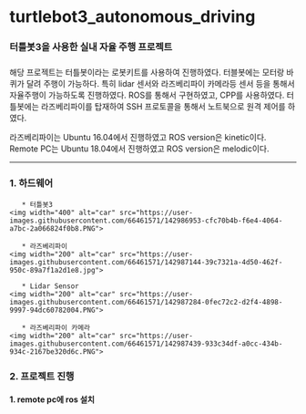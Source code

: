 # turtlebot3_autonomous_driving
### 터틀봇3을 사용한 실내 자율 주행 프로젝트
##### 
해당 프로젝트는 터틀봇이라는 로봇키트를 사용하여 진행하였다. 터블봇에는 모터랑 바퀴가 달려 주행이 가능하다. 특히 lidar 센서와 라즈베리파이 카메라등 센서 등을 통해서 자율주행이 가능하도록 진행하였다.
ROS를 통해서 구현하였고, CPP를 사용하였다.
터틀봇에는 라즈베리파이를 탑재하여 SSH 프로토콜을 통해서 노트북으로 원격 제어를 하였다.

라즈베리파이는 Ubuntu 16.04에서 진행하였고 ROS version은 kinetic이다.   
Remote PC는 Ubuntu 18.04에서 진행하였고 ROS version은 melodic이다.   

***
### 1. 하드웨어
       * 터틀봇3
    <img width="400" alt="car" src="https://user-images.githubusercontent.com/66461571/142986953-cfc70b4b-f6e4-4064-a7bc-2a066824f0b8.PNG">   
    
       * 라즈베리파이
    <img width="200" alt="car" src="https://user-images.githubusercontent.com/66461571/142987144-39c7321a-4d50-462f-950c-89a7f1a2d1e8.jpg">
    
       * Lidar Sensor
    <img width="200" alt="car" src="https://user-images.githubusercontent.com/66461571/142987284-0fec72c2-d2f4-4898-9997-94dc60782004.PNG">
    
       * 라즈베리파이 카메라
    <img width="200" alt="car" src="https://user-images.githubusercontent.com/66461571/142987439-933c34df-a0cc-434b-934c-2167be320d6c.PNG">
    
    
 ### 2. 프로젝트 진행
 #### 1. remote pc에 ros 설치 
